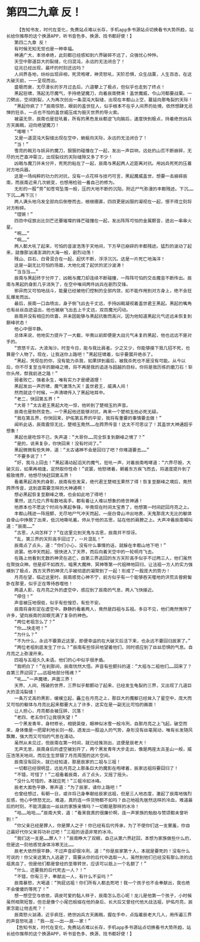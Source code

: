 # 第四二九章 反！
        【告知书友，时代在变化，免费站点难以长存，手机app多书源站点切换看书大势所趋，站长给你推荐的这个换源APP，听书音色多、换源、找书都好使！】
       第四二九章 反！
       有时候无知无觉也是一种幸福。
       神通广大，本领卓绝，此刻都已经感知到六界破碎不远了，众强忧心忡忡。
       天空中那道巨大的裂缝，化归混沌，永远的无法闭合了！
       征兆已经出现，最坏的时刻还远吗？
       人间界各地，纷纷出现异相，死灵咆哮，神灵怒吼，天阶恐惧，众生战栗，人生百态，在这大破灭前，一一呈现而出。
       盛极而衰，无尽漫长的岁月过去后，六道攀上了极点，但似乎也走到了终点！
       黑起狂啸，荡起无尽魔气，手持绝望魔刀，向着辰南劈来！盖世魔威，令山河都要战栗。一刀劈出，空间割裂，人为再次创出一条混沌大裂缝，出现在丰都山上空，蔓延向那龟裂的天际！
       “黑起你疯了？”辰南惊怒，眼前的盖世狂人，似乎根本不在乎人间界的处境，依然想肆无忌惮的狂杀，一点也不怕的盖世威压成为毁灭世界的导火索。
       被逼无奈，辰南也是狂吼着，所有的黑色发丝都逆飞向脑后，速度快到极点，持着绝世凶兵方天画戟，迎向绝望魔刀！
       “喀嚓！”
       又是一道混沌大裂缝出现在空中，蜿蜒向天际，永远的无法闭合了！
       “当！”
       雪亮的戟刃与妖异的魔刀，狠狠的碰撞在了一起，发出一声巨响，远处的山峦不断崩碎，无尽的光芒直冲霄汉，出现裂纹的天际缝隙又多了不少！
       凶戟与魔刀并未分开，死死的粘在了一起，辰南与黑起两人近距离对抗。用凶兵死死的压着对方地兵器。
       这是一场纯粹的功力的对抗，没有一点花样与技巧可言，黑起魔威盖世，想要一击崩碎辰南，而辰南近来几次蜕变，也想用检验一番自己的修为。
       无形的一股“势”如苍穹坠落一般，压的大地不断的沉陷，附近尸气弥漫的丰都残迹。下沉……下沉……再下沉！
       两人满头地乌发全部向后倒卷而去，根根绷直，四目更是凶狠的凝视在一起，恨不得立刻将对方粉碎。
       “铿锵！”
       四目中绽放出比剑芒还要璀璨的锋芒碰撞在一起，发出阵阵可怕的金属颤音，迸出一串串火星。
       “啊……”
       “啊……”
       两人都大吼了起来，可怕的音波浩荡于天地间，下方早已崩碎的丰都残迹。猛烈的波动了起来，就像那汹涌澎湃的大海一般，剧烈动荡！
       残山、巨石、白骨混合在一起，起伏不断，浮浮沉沉。这是一片死亡地海洋！
       这是一副无比可怕的场面，大地化成了起伏的泥沙波涛！
       “当当当……”
       辰南与黑起终于分开了，凶戟与魔刀却连续不断碰撞，一阵阵可怕的交击魔音不断传出。辰南与黑起的身影几乎消失了，在空中唯间两件凶兵在剧烈交锋。
       邪异而又可怕地战斗，能量已经被他们控制的全部内敛，如不能作用到对方身上，绝不会狂乱爆发而出。
       最后，辰南一口血喷出，身子倒飞出去千丈远，手持凶戟凝视着盖世君王黑起。黑起的嘴角也有丝丝血迹溢出，他也被崩飞出去上千丈远，双目魔光闪动。
       辰南并没有相应的欣喜，并未因能够与黑起抗衡而高兴，因为他知道黑起元气还远未恢复到巅峰状态！
       他心中很平静。
       总体来说，他地实力提升了一大截，毕竟以前即便是大战元气未复的黑起，他也远远不是对手的。
       “悠悠千古。大浪淘沙。时至今日，能与我比肩者。少之又少，你能够接下我几招不死，也算是个人物了。现在，让我送你上路吧！”黑起狂啸着，似乎要展开绝杀了。
       “黑起，凭现在的你，没有能力杀我，如果拼到最后，被我杀死也不是没有可能。从今以后，你不尽复至当年的巅峰之境，将不再是我的追逐与超越的目标，你将是我历练的磨刀石！斩你头颅，祭我前进之路！”
       弱者败亡，强者永生，唯有实力才是硬道理！
       黑起发出一声厉啸，魔气激荡九天！盖世君王，威满人间！
       然而就这个时候，一声清啸传入了黑起地耳中。
       “老二，快回第五界！”
       “大哥？”太古君王黑起大吃一惊，他听到了楚相玉的声音。
       辰南也是勃然变色，一个黑起他还能够对抗，再来一个楚相玉他必死无疑。
       “我在第五界，你快回来，护佑第五界的平安，我将有重要的事情要去做！”
       闻听此话，辰南震惊无比，楚相玉竟然……在跨界传音！这太不可思议了！其盖世大神通超乎想象！
       黑起也是吃惊不已，失声道：“大哥你……完全恢复到巅峰之境了？”
       “是的，说来复杂，你快回来！没有时间了。”
       黑起微微有些失神，道：“太古诸神不会是回归了吧？你难道要去……”
       “不要多说了！”
       “好，我马上回去！”黑起涌动起滔天的魔气，狂吼一声，对着辰南咆哮道：“六界尽毁，大破灭后，如果再相逢，定然取你性命！”说罢，他怒啸着，朝着东方疾飞而去，将速度提升到了极致境界，他想尽快赶回第五界！
       看着黑起消失的身影，辰南有些发呆，绝代君王楚相玉果然了得！恢复至巅峰之境后，竟然跨界传音，这到底需要怎样的大神通啊！
       想必黑起恢复至巅峰之境，也会如此地了得吧！
       果然，这几位六界有数地高手。都有着让人难以想象的绝世神通！
       他原本也不愿这个时间与黑起争锋，毕竟现在时间太宝贵了，他想第一时间赶回月亮之上。
       丰都山残迹一阵摇颤，无尽地尸气冲天而起，一座白骨山冲出地表，天鬼那庞大无比的躯体自骨山中挣脱了出来，低沉地嘶吼着。师从于他的古思，站在他的肩膀之上。大声冲着辰南喊叫道：“辰南……”
       “古思，人间怎样了？”在这里见到天鬼与古思，辰南并不惊讶。
       “乱，第三界的天阶高手回过了，一片混乱！”
       辰南点了点头，道：“你们小心，没有什么事情的话，就躲在丰都山地下吧！”
       说罢。他冲天而起，很快进入了天界，而后向着天空中的一轮明月飞去。
       在路上他看到无数的神灵在逃亡，自第三界逃回的东方天阶高手似乎不过两三人，他们虽然在聚拢众神。但是却不如西方。暗黑大魔神、冥神等第一代祖神地回归，让法祖一方人的实力强横到了极点，西方天界的神灵几乎被彻底的凝聚到了一起！形成了一股庞大的势力！
       月亮在望，临近这里时。辰南感觉心神不宁，前方似乎有一个能够吞天噬地的洪荒古兽俯匐卧在那里，似乎正在等待吞噬他！
       两道人影，在月亮之外的虚空中，感应到了辰南的气息，两人飞快接近。
       “停住！”
       声音被压地很低，似乎有些惶恐，有些不安。
       辰南将身形定在虚空中。静静的看着两人，竟然是四祖与五祖。多日不见，他们竟然憔悴了许多，望向辰南的双眼充满了复杂的神色。
       “两位老祖怎么了？”
       “你……快走吧！”
       “为什么？”
       “不为什么，永远不要靠近这里，即便幸运的在大破灭后活下来，也永远不要回归辰家了。”
       “两位老祖到底发生了什么？”辰南有些惊异地望着他们，同时感应到了丝丝恐惧的气息。自月亮之上弥漫开来。
       四祖与五祖久久未语。他们的心中似乎很矛盾。
       “我明白了！”在刹那间，辰南恍然大悟。声音有些颤抖的道：“大祖与二祖他们……回来了？自第三界迎回了……远祖地部分残魂？”
       “吼……”一声魔啸，声震三界！
       天界、人间、残破的世界，三界似乎都颤动了起来，已经发生龟裂的三界，又出现了几道巨大的混沌裂缝！
       一条万丈高的黑影，缓缓立起，矗立在月亮之上，那巨大的魔躯已经耸入了星空中，庞大而又可怕的躯体与月亮比起来都要大上了许多，这实在是一副无比可怕的画面！
       让人担心，月亮都会被压碎、沉落！
       “老四、老五你们让我很失望！”
       一个黑发青年，身材修长，相貌英俊，眼神似冰雪一般冷冽，自那月亮之上飞起。破空而来，身体像是一把犀利地长剑一般，透发出一股迫人的气势，身形没有丝毫晃动，唯有长发随风飘舞，强大而又可怕的气息在涌动。
       虽然从未见过，但辰南在第一时间，就已经推测出，这便是辰老大！
       无声无息，辰南身后的虚空被划开了，两个黑发青年大步走出，像是两座太古圣山一般，威压浩荡天地间，而后生生禁锢了月亮周围的这片空间。
       辰南没有回头，就已经知道，那是辰家的二祖与三祖！
       一切都已经很明显，远处月亮之上那条巨大的魔影在咆哮着，辰家远祖将要回归了！
       “不错，可惜了！”二祖看着辰南，点了点头，又摇了摇头。
       “没什么可惜的，本就应死！”三祖冷如冰峰。
       辰老大面色平静，寒声道：“为了辰家，请你上路吧！”
       也曾经想过，有朝一日，或许将己身奉献给辰家远祖，但是三人地态度，激起了辰南地强烈反感，他心中愤怒无比。难道，真的连一件货物都不如吗？自己地祖先居然这样的冷血，难道最后的时刻，不能流露出一丝丝的家族亲情吗？一切都是那样的冰冷！
       “哈……哈哈……”辰南大笑，道：“看来我真的很廉价啊，连一声家族的勉励与赞颂都未曾听到！”
       “你父亲已经是罪人，你是罪人之子！你已经有后代传承，为了不使你们这一支蒙羞，你自己最好代你父亲将功补过吧！”三祖的话语非常的冰冷。
       “我们这一支是……罪人？！”辰南睁大了双眼，自己从第六界赶回，本想为家族做些什么的，但是这一刻他感觉身体冷寒无比……
       辰老大依然很平静，不过声音却很冷冽，道：“你是辰家第十人，本就是要死的！没有什么可说的！你父亲这第九人逃避了，需要从你的后代中选取一人，虽然到他们已经没有那么浓的远祖真血了，但是他们都是曾经的至尊转世，应该可以抵上一个名额了！”
       “什么，还要我的后代死去一人？！”
       “不错，你有三子，奉献出一人，有什么不妥吗？”
       辰南暴怒，大喝道：“狗屁远祖！你们所有人都去死吧！我一个孩子也不会奉献出，我也绝不会傻傻的等死了！”
       想一想空空与依依，调皮可爱的黏人样子，辰南怎么忍心呢！龙儿是他第一个孩子，小时候虽然相聚短暂，但总是像个小尾巴般缀在他的身后，长大后又曾经代他大战法祖，护佑月亮，辰家怎能让他去死？！
       辰南怒火汹涌，近乎疯狂，绝世凶兵方天画戟，握在手中，点指着辰老大几人，用传遍三界的声音怒吼道：“我——反——出——辰——家！”
       【告知书友，时代在变化，免费站点难以长存，手机app多书源站点切换看书大势所趋，站长给你推荐的这个换源APP，听书音色多、换源、找书都好使！】